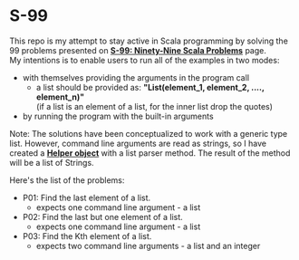 # S-99
This repo is my attempt to stay active in Scala programming by solving the 99 problems presented on [**S-99: Ninety-Nine Scala Problems**](http://aperiodic.net/phil/scala/s-99/) page.  
My intentions is to enable users to run all of the examples in two modes:  
- with themselves providing the arguments in the program call
  - a list should be provided as: **"List(**element_1, element_2, ...., element_n**)"**  
  (if a list is an element of a list, for the inner list drop the quotes)
- by running the program with the built-in arguments  
  
Note:
  The solutions have been conceptualized to work with a generic type list. However, command line arguments are read as strings, so I have created a [**Helper object**](src/Helper.scala) with a list parser method. The result of the method will be a list of Strings.  
  
Here's the list of the problems:  
- P01: Find the last element of a list.
  - expects one command line argument - a list
- P02: Find the last but one element of a list.
  - expects one command line argument - a list
- P03: Find the Kth element of a list.
  - expects two command line arguments - a list and an integer
